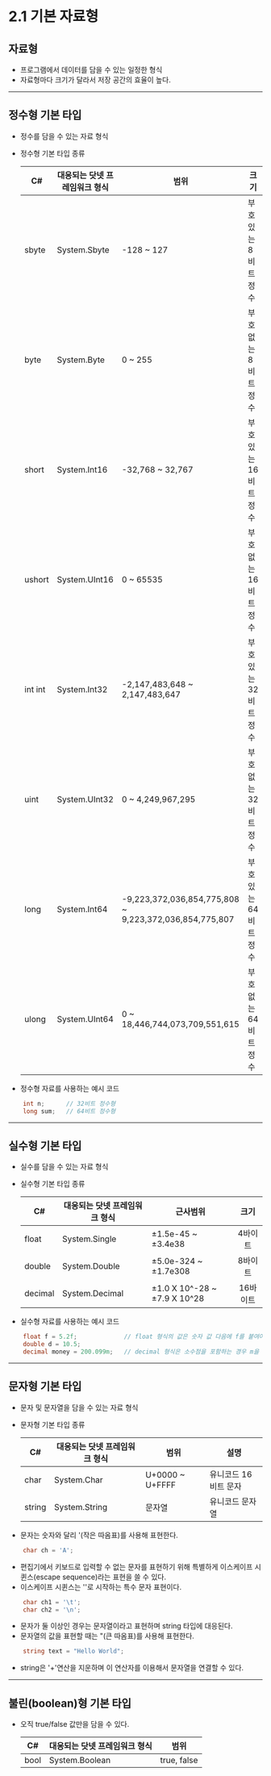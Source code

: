 # __2.1 기본 자료형__
## 자료형
- 프로그램에서 데이터를 담을 수 있는 일정한 형식
- 자료형마다 크기가 달라서 저장 공간의 효율이 높다.
---
## 정수형 기본 타입
- 정수를 담을 수 있는 자료 형식
+ 정수형 기본 타입 종류

    C# | 대응되는 닷넷 프레임워크 형식 | 범위 | 크기
    ---|---|---|--- 
    sbyte | System.Sbyte | -128 ~ 127 | 부호 있는 8비트 정수
    byte | System.Byte | 0 ~ 255 | 부호 없는 8비트 정수
    short | System.Int16 | -32,768 ~ 32,767 | 부호 있는 16비트 정수
    ushort | System.UInt16 | 0 ~ 65535 | 부호 없는 16비트 정수
    int int | System.Int32 | -2,147,483,648 ~ 2,147,483,647 | 부호 있는 32비트 정수
    uint | System.UInt32 | 0 ~ 4,249,967,295 | 부호 없는 32비트 정수
    long | System.Int64 | -9,223,372,036,854,775,808 ~ 9,223,372,036,854,775,807 | 부호 있는 64비트 정수
    ulong | System.UInt64 | 0 ~ 18,446,744,073,709,551,615 | 부호 없는 64비트 정수
- 정수형 자료를 사용하는 예시 코드
```C#
    int n;      // 32비트 정수형
    long sum;   // 64비트 정수형
```
---
## 실수형 기본 타입
- 실수를 담을 수 있는 자료 형식
+ 실수형 기본 타입 종류

    C# | 대응되는 닷넷 프레임워크 형식 | 근사범위 | 크기
    ---|---|---|:---: 
    float | System.Single | ±1.5e-45 ~ ±3.4e38 | 4바이트
    double | System.Double | ±5.0e-324 ~ ±1.7e308 | 8바이트
    decimal | System.Decimal | ±1.0 X 10^-28 ~ ±7.9 X 10^28 | 16바이트
- 실수형 자료를 사용하는 예시 코드
```C#
    float f = 5.2f;             // float 형식의 값은 숫자 값 다음에 f를 붙여야 한다.
    double d = 10.5;
    decimal money = 200.099m;   // decimal 형식은 소수점을 포함하는 경우 m을 붙여야한다.
```
---
## 문자형 기본 타입
- 문자 및 문자열을 담을 수 있는 자료 형식
+ 문자형 기본 타입 종류

    C# | 대응되는 닷넷 프레임워크 형식 | 범위 | 설명
    ---|---|---|---
    char | System.Char | U+0000 ~ U+FFFF | 유니코드 16비트 문자
    string | System.String | 문자열 | 유니코드 문자열
- 문자는 숫자와 달리 '(작은 따옴표)를 사용해 표현한다.
```C#
    char ch = 'A';
```
- 편집기에서 키보드로 입력할 수 없는 문자를 표현하기 위해 특별하게 이스케이프 시퀸스(escape sequence)라는 표현을 쓸 수 있다. 
- 이스케이프 시퀸스는 '\'로 시작하는 특수 문자 표현이다.
```C#
    char ch1 = '\t';
    char ch2 = '\n';
```
- 문자가 둘 이상인 경우는 문자열이라고 표현하며 string 타입에 대응된다.
- 문자열의 값을 표현할 때는 "(큰 따옴표)를 사용해 표현한다.
```C#
    string text = "Hello World";
```
- string은 '+'연산을 지운하며 이 연산자를 이용해서 문자열을 연결할 수 있다.
---
## 불린(boolean)형 기본 타입
- 오직 true/false 값만을 담을 수 있다.  

    C# | 대응되는 닷넷 프레임워크 형식 | 범위
    ---|---|---
    bool | System.Boolean | true, false